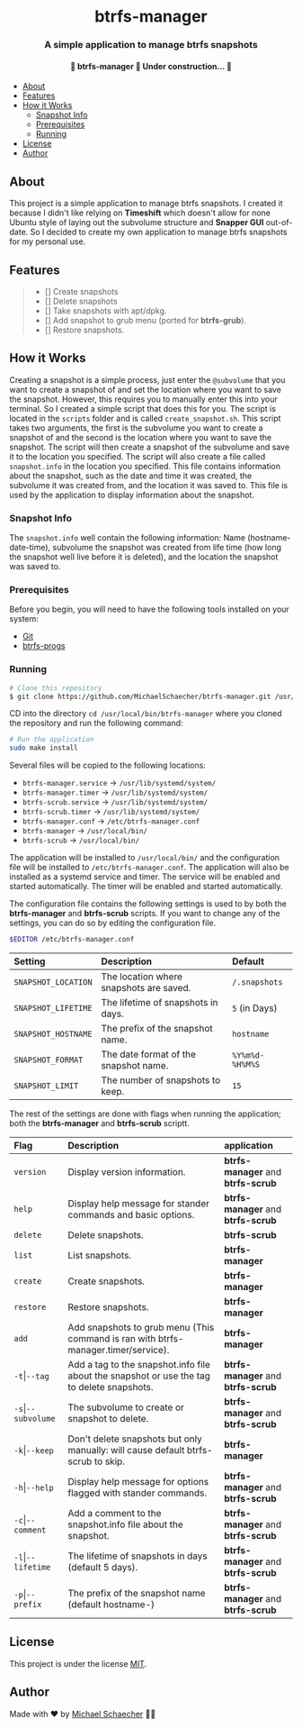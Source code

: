 <!-- Using xml to align the text centered and setting as title -->
<h1 align="center">btrfs-manager</h1>

<!-- Using xml to align the text centered and setting as subtitle -->
<h3 align="center">A simple application to manage btrfs snapshots</h3>

<!-- Table of contents using html -->

<h4 align="center">
    🚧  btrfs-manager 🚀 Under construction...  🚧
</h4>

<!--ts-->
* [About](#about)
* [Features](#features)
* [How it Works](#how-it-works)
  * [Snapshot Info](#snapshot-info)
  * [Prerequisites](#prerequisites)
  * [Running](#running)
* [License](#license)
* [Author](#author)

## About

This project is a simple application to manage btrfs snapshots. I created it because I didn't like relying on **Timeshift** which doesn't allow for none Ubuntu style of laying out the subvolume structure and **Snapper GUI** out-of-date. So I decided to create my own application to manage btrfs snapshots for my personal use.

## Features

> * [] Create snapshots
> * [] Delete snapshots
> * [] Take snapshots with apt/dpkg.
> * [] Add snapshot to grub menu (ported for **btrfs-grub**).
> * [] Restore snapshots.

## How it Works

Creating a snapshot is a simple process, just enter the `@subvolume` that you want to create a snapshot of and set the location where you want to save the snapshot. However, this requires you to manually enter this into your terminal. So I created a simple script that does this for you. The script is located in the `scripts` folder and is called `create_snapshot.sh`. This script takes two arguments, the first is the subvolume you want to create a snapshot of and the second is the location where you want to save the snapshot. The script will then create a snapshot of the subvolume and save it to the location you specified. The script will also create a file called `snapshot.info` in the location you specified. This file contains information about the snapshot, such as the date and time it was created, the subvolume it was created from, and the location it was saved to. This file is used by the application to display information about the snapshot.

### Snapshot Info

The `snapshot.info` well contain the following information: Name (hostname-date-time), subvolume the snapshot was created from life time (how long the snapshot well live before it is deleted), and the location the snapshot was saved to.

### Prerequisites

Before you begin, you will need to have the following tools installed on your system:

* [Git](https://git-scm.com/)
* [btrfs-progs](https://btrfs.wiki.kernel.org/index.php/Main_Page)

### Running

```bash
# Clone this repository
$ git clone https://github.com/MichaelSchaecher/btrfs-manager.git /usr/local/bin/btrfs-manager
```

CD into the directory `cd /usr/local/bin/btrfs-manager` where you cloned the repository and run the following command:

```bash
# Run the application
sudo make install
```

Several files will be copied to the following locations:

* `btrfs-manager.service`  -> `/usr/lib/systemd/system/`
* `btrfs-manager.timer`    -> `/usr/lib/systemd/system/`
* `btrfs-scrub.service` -> `/usr/lib/systemd/system/`
* `btrfs-scrub.timer`   -> `/usr/lib/systemd/system/`
* `btrfs-manager.conf`     -> `/etc/btrfs-manager.conf`
* `btrfs-manager`          -> `/usr/local/bin/`
* `btrfs-scrub`  -> `/usr/local/bin/`

The application will be installed to `/usr/local/bin/` and the configuration file will be installed to `/etc/btrfs-manager.conf`. The application will also be installed as a systemd service and timer. The service will be enabled and started automatically. The timer will be enabled and started automatically.

The configuration file contains the following settings is used to by both the **btrfs-manager** and **btrfs-scrub** scripts. If you want to change any of the settings, you can do so by editing the configuration file.

```bash
$EDITOR /etc/btrfs-manager.conf
```

| Setting | Description | Default |
| :--- | :--- | :--- |
| `SNAPSHOT_LOCATION` | The location where snapshots are saved. | `/.snapshots` |
| `SNAPSHOT_LIFETIME` | The lifetime of snapshots in days. | `5` (in Days) |
| `SNAPSHOT_HOSTNAME` | The prefix of the snapshot name. | `hostname` |
| `SNAPSHOT_FORMAT` | The date format of the snapshot name. | `%Y%m%d-%H%M%S` |
| `SNAPSHOT_LIMIT` | The number of snapshots to keep. | `15` |

The rest of the settings are done with flags when running the application; both the **btrfs-manager** and **btrfs-scrub** scriptt.

| Flag | Description | application |
| :--- | :--- | :--- |
| `version` | Display version information. | **btrfs-manager** and **btrfs-scrub** |
| `help` | Display help message for stander commands and basic options. | **btrfs-manager** and **btrfs-scrub** |
| `delete` | Delete snapshots. | **btrfs-scrub** |
| `list` | List snapshots. | **btrfs-manager** |
| `create` | Create snapshots. | **btrfs-manager** |
| `restore` | Restore snapshots. | **btrfs-manager** |
| `add` | Add snapshots to grub menu (This command is ran with btrfs-manager.timer/service). | **btrfs-manager** |
| `-t`\|`--tag` | Add a tag to the snapshot.info file about the snapshot or use the tag to delete snapshots. | **btrfs-manager** and **btrfs-scrub** |
| `-s`\|`--subvolume` | The subvolume to create or snapshot to delete. | **btrfs-manager** and **btrfs-scrub** |
| `-k`\|`--keep` | Don't delete snapshots but only manually: will cause default btrfs-scrub to skip. | **btrfs-manager** |
| `-h`\|`--help` | Display help message for options flagged with stander commands. | **btrfs-manager** and **btrfs-scrub** |
| `-c`\|`--comment` | Add a comment to the snapshot.info file about the snapshot. | **btrfs-manager** and **btrfs-scrub** |
| `-l`\|`--lifetime` | The lifetime of snapshots in days (default 5 days). | **btrfs-manager** and **btrfs-scrub** |
| `-p`\|`--prefix` | The prefix of the snapshot name (default hostname-<path>_<date>_<time>) | **btrfs-manager** and **btrfs-scrub** |

## License

This project is under the license [MIT](./COPYING).

## Author

Made with ❤️ by [Michael Schaecher](https://blackstewie.com) 👋🏽
